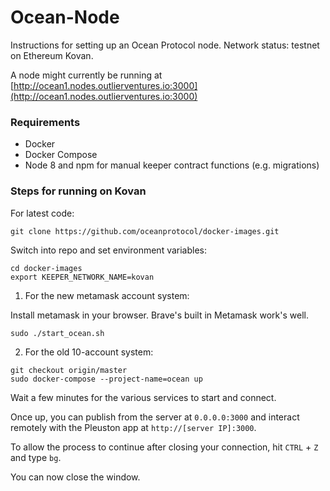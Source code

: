 # Ocean-Node

Instructions for setting up an Ocean Protocol node. Network status: testnet on Ethereum Kovan.

A node might currently be running at [http://ocean1.nodes.outlierventures.io:3000](http://ocean1.nodes.outlierventures.io:3000)

### Requirements
- Docker
- Docker Compose
- Node 8 and npm for manual keeper contract functions (e.g. migrations)


### Steps for running on Kovan

For latest code:
```
git clone https://github.com/oceanprotocol/docker-images.git
```

Switch into repo and set environment variables:
```
cd docker-images
export KEEPER_NETWORK_NAME=kovan
```

1. For the new metamask account system:

Install metamask in your browser. Brave's built in Metamask work's well.
```
sudo ./start_ocean.sh
```

2. For the old 10-account system:
```
git checkout origin/master
sudo docker-compose --project-name=ocean up
```

Wait a few minutes for the various services to start and connect.

Once up, you can publish from the server at `0.0.0.0:3000` and interact remotely with the Pleuston app at `http://[server IP]:3000`.

To allow the process to continue after closing your connection, hit `CTRL` + `Z` and type `bg`.

You can now close the window.
